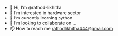 - 👋 Hi, I’m @rathod-likhitha
- 👀 I’m interested in hardware sector
- 🌱 I’m currently learning python
- 💞️ I’m looking to collaborate on ...
- 📫 How to reach me rathodlikhitha444@gmail.com

<!---
rathod-likhitha/rathod-likhitha is a ✨ special ✨ repository because its `README.md` (this file) appears on your GitHub profile.
You can click the Preview link to take a look at your changes.
--->
